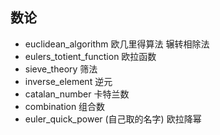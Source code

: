## 数论

- euclidean_algorithm 欧几里得算法 辗转相除法
- eulers_totient_function 欧拉函数
- sieve_theory 筛法
- inverse_element 逆元
- catalan_number 卡特兰数
- combination 组合数
- euler_quick_power (自己取的名字) 欧拉降幂